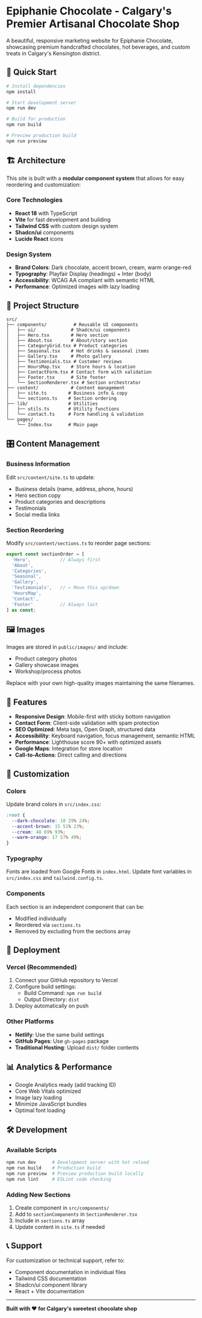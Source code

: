 # Epiphanie Chocolate - Calgary's Premier Artisanal Chocolate Shop

A beautiful, responsive marketing website for Epiphanie Chocolate, showcasing premium handcrafted chocolates, hot beverages, and custom treats in Calgary's Kensington district.

## 🚀 Quick Start

```bash
# Install dependencies
npm install

# Start development server
npm run dev

# Build for production
npm run build

# Preview production build
npm run preview
```

## 🏗️ Architecture

This site is built with a **modular component system** that allows for easy reordering and customization:

### Core Technologies
- **React 18** with TypeScript
- **Vite** for fast development and building
- **Tailwind CSS** with custom design system
- **Shadcn/ui** components
- **Lucide React** icons

### Design System
- **Brand Colors**: Dark chocolate, accent brown, cream, warm orange-red
- **Typography**: Playfair Display (headings) + Inter (body)
- **Accessibility**: WCAG AA compliant with semantic HTML
- **Performance**: Optimized images with lazy loading

## 📁 Project Structure

```
src/
├── components/          # Reusable UI components
│   ├── ui/             # Shadcn/ui components
│   ├── Hero.tsx        # Hero section
│   ├── About.tsx       # About/story section
│   ├── CategoryGrid.tsx # Product categories
│   ├── Seasonal.tsx    # Hot drinks & seasonal items
│   ├── Gallery.tsx     # Photo gallery
│   ├── Testimonials.tsx # Customer reviews
│   ├── HoursMap.tsx    # Store hours & location
│   ├── ContactForm.tsx # Contact form with validation
│   ├── Footer.tsx      # Site footer
│   └── SectionRenderer.tsx # Section orchestrator
├── content/            # Content management
│   ├── site.ts        # Business info & copy
│   └── sections.ts    # Section ordering
├── lib/               # Utilities
│   ├── utils.ts       # Utility functions
│   └── contact.ts     # Form handling & validation
└── pages/
    └── Index.tsx      # Main page
```

## 🎛️ Content Management

### Business Information
Edit `src/content/site.ts` to update:
- Business details (name, address, phone, hours)
- Hero section copy
- Product categories and descriptions
- Testimonials
- Social media links

### Section Reordering
Modify `src/content/sections.ts` to reorder page sections:

```typescript
export const sectionOrder = [
  'Hero',           // Always first
  'About', 
  'Categories',
  'Seasonal',
  'Gallery',
  'Testimonials',   // ← Move this up/down
  'HoursMap',
  'Contact',
  'Footer'          // Always last
] as const;
```

## 🖼️ Images

Images are stored in `public/images/` and include:
- Product category photos
- Gallery showcase images
- Workshop/process photos

Replace with your own high-quality images maintaining the same filenames.

## 📱 Features

- **Responsive Design**: Mobile-first with sticky bottom navigation
- **Contact Form**: Client-side validation with spam protection
- **SEO Optimized**: Meta tags, Open Graph, structured data
- **Accessibility**: Keyboard navigation, focus management, semantic HTML
- **Performance**: Lighthouse score 90+ with optimized assets
- **Google Maps**: Integration for store location
- **Call-to-Actions**: Direct calling and directions

## 🎨 Customization

### Colors
Update brand colors in `src/index.css`:
```css
:root {
  --dark-chocolate: 18 29% 24%;
  --accent-brown: 15 51% 23%;
  --cream: 48 69% 93%;
  --warm-orange: 17 57% 49%;
}
```

### Typography
Fonts are loaded from Google Fonts in `index.html`. Update font variables in `src/index.css` and `tailwind.config.ts`.

### Components
Each section is an independent component that can be:
- Modified individually
- Reordered via `sections.ts`
- Removed by excluding from the sections array

## 🚀 Deployment

### Vercel (Recommended)
1. Connect your GitHub repository to Vercel
2. Configure build settings:
   - Build Command: `npm run build`
   - Output Directory: `dist`
3. Deploy automatically on push

### Other Platforms
- **Netlify**: Use the same build settings
- **GitHub Pages**: Use `gh-pages` package
- **Traditional Hosting**: Upload `dist/` folder contents

## 📊 Analytics & Performance

- Google Analytics ready (add tracking ID)
- Core Web Vitals optimized
- Image lazy loading
- Minimize JavaScript bundles
- Optimal font loading

## 🛠️ Development

### Available Scripts
```bash
npm run dev      # Development server with hot reload
npm run build    # Production build
npm run preview  # Preview production build locally
npm run lint     # ESLint code checking
```

### Adding New Sections
1. Create component in `src/components/`
2. Add to `sectionComponents` in `SectionRenderer.tsx`
3. Include in `sections.ts` array
4. Update content in `site.ts` if needed

## 📞 Support

For customization or technical support, refer to:
- Component documentation in individual files
- Tailwind CSS documentation
- Shadcn/ui component library
- React + Vite documentation

---

**Built with ❤️ for Calgary's sweetest chocolate shop**